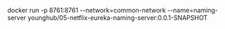 docker run -p 8761:8761 --network=common-network --name=naming-server younghub/05-netflix-eureka-naming-server:0.0.1-SNAPSHOT